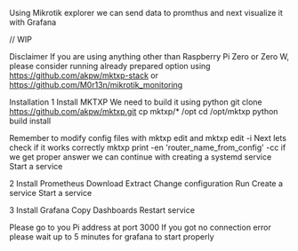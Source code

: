  Using Mikrotik explorer we can send data to promthus and next visualize it with Grafana 


// WIP

Disclaimer
If you are using anything other than Raspberry Pi Zero or Zero W, please consider running 
already prepared option using 
https://github.com/akpw/mktxp-stack 
or
https://github.com/M0r13n/mikrotik_monitoring

Installation
1 Install MKTXP
We need to build it using python
git clone https://github.com/akpw/mktxp.git
cp mktxp/* /opt
cd /opt/mktxp 
python build install

Remember to modify config files with
mktxp edit 
and
mktxp edit -i
Next lets check if it works correctly
mktxp print -en 'router_name_from_config' -cc
if we get proper answer we can continue with 
creating a systemd service
Start a service

2 Install Prometheus
Download
Extract
Change configuration
Run
Create a service
Start a service

3 Install Grafana
Copy Dashboards
Restart service

Please go to you Pi address at port 3000
If you got no connection error please wait up to 5 minutes for grafana to start properly
